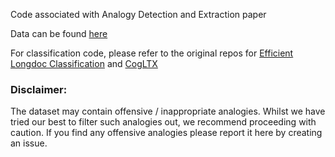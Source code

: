 Code associated with Analogy Detection and Extraction paper

Data can be found [here](https://drive.google.com/file/d/1egrIBC631819Jw7nQBVqpMk7xN6VQasO/view?usp=drive_link) 

For classification code, please refer to the original repos for [Efficient Longdoc Classification](https://github.com/amazon-science/efficient-longdoc-classification) and [CogLTX](https://github.com/Sleepychord/CogLTX)

### Disclaimer: 

The dataset may contain offensive / inappropriate analogies. Whilst we have tried our best to filter such analogies out, we recommend proceeding with caution. If you find any offensive analogies please report it here by creating an issue.
